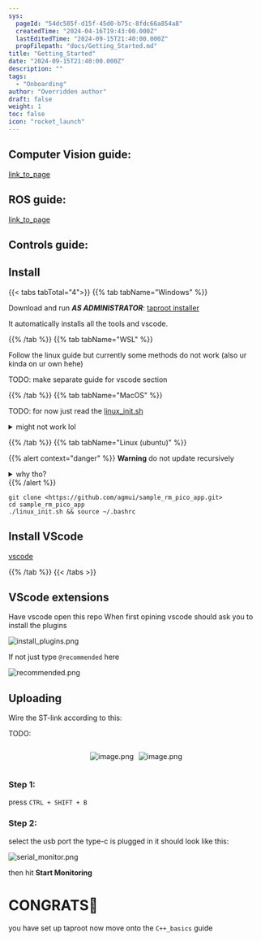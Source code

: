 ```yaml
---
sys:
  pageId: "54dc585f-d15f-45d0-b75c-8fdc66a854a8"
  createdTime: "2024-04-16T19:43:00.000Z"
  lastEditedTime: "2024-09-15T21:40:00.000Z"
  propFilepath: "docs/Getting_Started.md"
title: "Getting_Started"
date: "2024-09-15T21:40:00.000Z"
description: ""
tags:
  - "Onboarding"
author: "Overridden author"
draft: false
weight: 1
toc: false
icon: "rocket_launch"
---
```


## Computer Vision guide:

[link_to_page](86d45bc0-388b-4d26-8848-44f255f73d0e)

## ROS guide:

[link_to_page](3c76c1de-ec8f-46d6-8b0a-294005edc2d5)

## Controls guide:

## Install

{{< tabs tabTotal="4">}}
{{% tab tabName="Windows" %}}

Download and run _**AS ADMINISTRATOR**_: [taproot installer](https://github.com/Thornbots/TeachingFreshies/releases/tag/1.0)

It automatically installs all the tools and vscode.

{{% /tab %}}
{{% tab tabName="WSL" %}}

Follow the linux guide but currently some methods do not work (also ur kinda on ur own hehe)

TODO: make separate guide for vscode section

{{% /tab %}}
{{% tab tabName="MacOS" %}}

TODO: for now just read the [linux_init.sh](https://github.com/agmui/sample_rm_pico_app/blob/main/linux_init.sh)

<details>
<summary>might not work lol</summary>

`brew install libusb pkg-config`

Next install: [vscode](https://code.visualstudio.com/Download)

</details>

{{% /tab %}}
{{% tab tabName="Linux (ubuntu)" %}}

{{% alert context="danger" %}}
**Warning** do not update recursively
<details>
<summary>why tho?</summary>
There are some submodules that may go on for a while (like tinyusb) and I highly
recommend you don't need to get them.
If you want to see what submodules I update just look in `linux_init.sh`
</details>
{{% /alert %}}

```shell
git clone <https://github.com/agmui/sample_rm_pico_app.git>
cd sample_rm_pico_app
./linux_init.sh && source ~/.bashrc
```

## Install VScode

[vscode](https://code.visualstudio.com/Download)

{{% /tab %}}
{{< /tabs >}}

## VScode extensions

Have vscode open this repo
When first opining vscode should ask you to install the plugins

![install_plugins.png](https://prod-files-secure.s3.us-west-2.amazonaws.com/d518164a-d88e-44d1-a4ee-3adb3bd8bce0/89bd30f0-1825-4e77-867b-0a41ce370880/install_plugins.png?X-Amz-Algorithm=AWS4-HMAC-SHA256&X-Amz-Content-Sha256=UNSIGNED-PAYLOAD&X-Amz-Credential=ASIAZI2LB466ZSVJKLH7%2F20250307%2Fus-west-2%2Fs3%2Faws4_request&X-Amz-Date=20250307T121341Z&X-Amz-Expires=3600&X-Amz-Security-Token=IQoJb3JpZ2luX2VjEPv%2F%2F%2F%2F%2F%2F%2F%2F%2F%2FwEaCXVzLXdlc3QtMiJHMEUCIBpLQ4Nf%2BPbnMg%2FPTr0CdruEbpJ5Uoz9qvtXhJfQ6MkQAiEAl3FHHxFbxWnkmsb51o6dOYtydphUoFH2MoNjSNPD6YYq%2FwMIRBAAGgw2Mzc0MjMxODM4MDUiDMu%2BCUGdd6Eo9C5RNircA7ddlk75VY1ctY28MtGh6EQ56Ak5uXg3zvpEJjs3HhXrU1syKdJMqwcclb%2FoJ7raLOVzKlGR%2BOHx%2BvXqj8OcSmKWstJ4H9BG%2BxTBBTMaDhLqDVHVrhEbon3KMglmVCg0MsUqge4bgd1ZoaaQtIA%2BBuq9FG6gyG3fw%2FqDXWW%2FzxcR42s8p9qJbBIlFAf1SkoBwQA92VbB4ufGkxdE44jCfRueRusNDZ0XL1yk9DGJ3lP4alxZmadrD9WD9n2RzZbPhU9uIpUXwZ7I98z4j7AMgEky1XRN8im0N4Nj2WjCFJgX8RA%2Bs9ZMZ6bT0LKVL4gLGazyyZ9pJi2FvCu7C%2FKDHpXt8pVxRVuzqmi43nrhxq4knYkxHKXSPBKzL9iwlATuqBmt5AEQhtg5MuKJOHY64Ij1sQsxA%2BhrvkGZEL%2BrcHG1TthKdG%2FoV1DNIKzoVRhMl7Ro49X1SZbdU3tvJQSDnuucu%2BOL6ytbv1IkWgw41NJyIxAVxT5OZ2zb1kZK3MJuBB5f6qj%2FYSmkeKL7y93xjam5YnqW3ZzJHRQoCwRBaW5W7miQyq1GfMpKmEhVEtEcu%2Fm%2FO%2BF979p84Nn46Fz39MQHsfqYLXNsyfgMX6bvGeLkPJDfYklyYDnn56x4MKOpq74GOqUBBkA0oQrX6fcVbHC%2BHKlEG0ORZdLM%2BqpSAT8NVTzhnn047osLWc0ER4GwuTOgXzw0vrtqsIQfupqqt6AJ4VZRAPdaPaLHHtewnQ5HUsYu2JzcJMa7XFv5fO0BiRB3EzAtWPSMNXGxGRT%2FBHKUgKnvVDo6x87xyGq%2Fii4hTLUoMBG8eSH03KbtvGVnnwbLfOOd34aQ5%2FpM7Jxv9CRIWcnj1bsKb%2Fe8&X-Amz-Signature=11d5a7d7737bb34897d8b5d71d5a03c764e26a4040bd7424f13f9a96610bb3ca&X-Amz-SignedHeaders=host&x-id=GetObject)

If not just type `@recommended` here  

![recommended.png](https://prod-files-secure.s3.us-west-2.amazonaws.com/d518164a-d88e-44d1-a4ee-3adb3bd8bce0/61e661e9-5d85-4dfc-be0d-8d2097a5e793/recommended.png?X-Amz-Algorithm=AWS4-HMAC-SHA256&X-Amz-Content-Sha256=UNSIGNED-PAYLOAD&X-Amz-Credential=ASIAZI2LB466ZSVJKLH7%2F20250307%2Fus-west-2%2Fs3%2Faws4_request&X-Amz-Date=20250307T121341Z&X-Amz-Expires=3600&X-Amz-Security-Token=IQoJb3JpZ2luX2VjEPv%2F%2F%2F%2F%2F%2F%2F%2F%2F%2FwEaCXVzLXdlc3QtMiJHMEUCIBpLQ4Nf%2BPbnMg%2FPTr0CdruEbpJ5Uoz9qvtXhJfQ6MkQAiEAl3FHHxFbxWnkmsb51o6dOYtydphUoFH2MoNjSNPD6YYq%2FwMIRBAAGgw2Mzc0MjMxODM4MDUiDMu%2BCUGdd6Eo9C5RNircA7ddlk75VY1ctY28MtGh6EQ56Ak5uXg3zvpEJjs3HhXrU1syKdJMqwcclb%2FoJ7raLOVzKlGR%2BOHx%2BvXqj8OcSmKWstJ4H9BG%2BxTBBTMaDhLqDVHVrhEbon3KMglmVCg0MsUqge4bgd1ZoaaQtIA%2BBuq9FG6gyG3fw%2FqDXWW%2FzxcR42s8p9qJbBIlFAf1SkoBwQA92VbB4ufGkxdE44jCfRueRusNDZ0XL1yk9DGJ3lP4alxZmadrD9WD9n2RzZbPhU9uIpUXwZ7I98z4j7AMgEky1XRN8im0N4Nj2WjCFJgX8RA%2Bs9ZMZ6bT0LKVL4gLGazyyZ9pJi2FvCu7C%2FKDHpXt8pVxRVuzqmi43nrhxq4knYkxHKXSPBKzL9iwlATuqBmt5AEQhtg5MuKJOHY64Ij1sQsxA%2BhrvkGZEL%2BrcHG1TthKdG%2FoV1DNIKzoVRhMl7Ro49X1SZbdU3tvJQSDnuucu%2BOL6ytbv1IkWgw41NJyIxAVxT5OZ2zb1kZK3MJuBB5f6qj%2FYSmkeKL7y93xjam5YnqW3ZzJHRQoCwRBaW5W7miQyq1GfMpKmEhVEtEcu%2Fm%2FO%2BF979p84Nn46Fz39MQHsfqYLXNsyfgMX6bvGeLkPJDfYklyYDnn56x4MKOpq74GOqUBBkA0oQrX6fcVbHC%2BHKlEG0ORZdLM%2BqpSAT8NVTzhnn047osLWc0ER4GwuTOgXzw0vrtqsIQfupqqt6AJ4VZRAPdaPaLHHtewnQ5HUsYu2JzcJMa7XFv5fO0BiRB3EzAtWPSMNXGxGRT%2FBHKUgKnvVDo6x87xyGq%2Fii4hTLUoMBG8eSH03KbtvGVnnwbLfOOd34aQ5%2FpM7Jxv9CRIWcnj1bsKb%2Fe8&X-Amz-Signature=7f32c689a1116c99278cfd36a5ba036cd0c074add3cffad934511c87dfe45a88&X-Amz-SignedHeaders=host&x-id=GetObject)

## Uploading

Wire the ST-link according to this:

TODO:

<div style="display: flex;flex-direction: row; column-gap:10px; max-width: 630px;justify-content: center;">
<div>

![image.png](https://prod-files-secure.s3.us-west-2.amazonaws.com/d518164a-d88e-44d1-a4ee-3adb3bd8bce0/210ecb78-1116-4d7b-b9b7-2292f66fa2c2/image.png?X-Amz-Algorithm=AWS4-HMAC-SHA256&X-Amz-Content-Sha256=UNSIGNED-PAYLOAD&X-Amz-Credential=ASIAZI2LB466SHR4RQ7H%2F20250307%2Fus-west-2%2Fs3%2Faws4_request&X-Amz-Date=20250307T121344Z&X-Amz-Expires=3600&X-Amz-Security-Token=IQoJb3JpZ2luX2VjEPv%2F%2F%2F%2F%2F%2F%2F%2F%2F%2FwEaCXVzLXdlc3QtMiJGMEQCIDH5%2FDub2RIyjBeeIMQEslh0j2Mur7vkbmoK%2BC16LyRPAiBlH5LjiJKwdC8ohdFuHT6JEvbDuPtzQY9laIcDh%2BjeECr%2FAwhEEAAaDDYzNzQyMzE4MzgwNSIM62jhHe1hVIt5W%2F4eKtwDhx71yAASlSjh1ZPrZ9SZhsZVv%2B%2BK2KfLjPoVZNHIogTAz3KrdMEgcI%2BuGaN%2B3%2FDzPPSucHBv5%2FL4IrAojihduDiKNNYxskVyYX3Q6hS0su0ShY%2FHuiFYOR0VLh2RuLsnnFAX18VWdpwJOJm1QA%2BH1q8cQEidgOcEL9LJMoHfXLW%2FUI8KKrRj2wO6OxsCN1hxaFU4AaTqtgK71dF%2FL73zdyqwHptp%2Buk88AoDI8TEYLxfpmARJCPjHTG4XvSU1plAIK5eXZMliHGIoqPfDttwbsEFGuwbAGl2i7%2BJZimfPg0ckFTcv5EftPOh2xgtojFt8B%2FAC6UXIZyUVHKo4m6z7kvVeg4%2BAYEMiFALclnlxUpd%2BdQPQEcqoAW91baewe13Abu3yfjoNzrmFQs%2B%2F%2BF574mwLce2frJiRoRDlMQM4OQdCXwtGuf%2F0dAoX9Yh8NiZhsQqNZcSGQmdSNhGbb4gTXepvRP7cqTlNxB9tmvnOVyWAjYQ27DXmYMvbT9po6Ym6ODmpguH9cOhLKDKFKfhC%2BgWylWno3ADZCk92ivLS7%2BiDHQ2oLoxiP%2Bi8b4cgxXDtOVUlRVHnFZRjgQMqualApk048Wi9z2duKllSqbzPe5TKoNFq0AcPvd90FAwyamrvgY6pgEvLrFk6yxTGvFWZg8UfYt044X%2F6zOkHoJ3Ljr5NAs6gxW%2FKH8ETUEl0F%2BjCI114827lTGFzW%2FoQjVFeMSQgscBRzJIHplNoY5BYC%2F3zIFpVVEe%2BQk7gmnn%2FFFJ6PSENtD%2BcT61C%2BCVmm31HhusH3etAZKklOMkQxp%2BaGJy31hhgmuyU2vvXVQpAsv93AUgEMpyg6naPG5IMzeZ6wymgoWCNLuX1qLZ&X-Amz-Signature=4926ded9d4dc897170dbcfce2f4fb3eb472f8e9c99cd2e16d19ae8530c855f45&X-Amz-SignedHeaders=host&x-id=GetObject)

</div>
<div>

![image.png](https://prod-files-secure.s3.us-west-2.amazonaws.com/d518164a-d88e-44d1-a4ee-3adb3bd8bce0/33a0fd0f-8ca6-4a86-8e09-26e95ded1fff/image.png?X-Amz-Algorithm=AWS4-HMAC-SHA256&X-Amz-Content-Sha256=UNSIGNED-PAYLOAD&X-Amz-Credential=ASIAZI2LB466YEXFXTQD%2F20250307%2Fus-west-2%2Fs3%2Faws4_request&X-Amz-Date=20250307T121347Z&X-Amz-Expires=3600&X-Amz-Security-Token=IQoJb3JpZ2luX2VjEPv%2F%2F%2F%2F%2F%2F%2F%2F%2F%2FwEaCXVzLXdlc3QtMiJHMEUCIQCgx5La81G7%2B3hiBfBkfhUaeAptzIOlochNvkpDOxRzmwIgR41LYpI1xLXcxVRQ%2FPp55yej3FQVNoaMijDSd0qitBMq%2FwMIRBAAGgw2Mzc0MjMxODM4MDUiDAzmAXH1PmVj%2Fco0tyrcA0VpWZbb%2B%2FQ7uVTQVb%2BYq%2FecXiKCvAx1bxbLQGQQY6YkJDnVX%2BEP8x1JH1fHjbcGufO2F7MOV8tOuCbKZ0hr9P3bU0fdgOUHh9b75Xm3Nrj%2FWVbdImepvtbL0ADXZWG6HvQB6dBMG0bHiHBbukbOlUk8o4qvWfyjZFE0FYUkFD73KZ50iaN00sYt3Poz2cdhJ%2BieT22pI4TuvystmTbF4bIPeffuwqDsLbdaj4PZ8wRKS7aKzMtoz3xzvlMHqiUZrlHjp%2FlNciz28%2B%2BnRRHmvH9sLifWo0IWWXGjSCGlRUzFGZ2lhiJ%2FY24hluHmr0peIbzI17nyJHnQMfUcZTmsy20p62bBqUBrDO9NmrMFBZvC%2Fx3zH39AhlGmgqaMdEmYJ%2FqHz1beSp210ex7GNi7Cq0cRRJrjRJJOtoIslVui0Uc8pAx1uakPqx4FRFUQUtI0SDaI%2BVQL%2BFZkwM1G0HtFsOyHCMef4pOb28JCjefVj4GMOllKqzbRHbtRSIfpLONCoMVcUXBK0s7QbIlKABAIk35uKUbae6PfnG1rPNlAL%2FwVG42i4jZV79gwQbZp%2BV9z8%2B%2FK%2B2SU2xV%2Fy%2BWTL4pIzPKv2MU5eDaFQ205ad%2FMqxKcsFJ%2FiaWapoXzOoTMJCpq74GOqUB3rnPmgiH2hQKkZTNTTTSbVTVVyDL%2B4t%2F6kvC1A2wVS4%2B%2ByH3mHw0aZct7nx2gEMz6PZ54sd7fnJicRKxThYXxxHIzUvtzkZH9iMYR7LhPh89Z9a3BQsWWcV6aKBR08Nn%2FyHRHIvdPrgkfI%2FXyp8oKWJBOjJ%2BSuSZdMxe2n0dF10uO1qqJACuMgxZ3hhKqruxhqjmtBbDMQZp78KRtvmugWJVTUTW&X-Amz-Signature=c541a4b3c40abbe2a5e7f06d35868fd11d5bbf2ae4b35176392c59f6fee6f1c1&X-Amz-SignedHeaders=host&x-id=GetObject)

</div>
</div>

### Step 1:

press `CTRL + SHIFT + B`

### Step 2:

select the usb port the type-c is plugged in it should look like this:

![serial_monitor.png](https://prod-files-secure.s3.us-west-2.amazonaws.com/d518164a-d88e-44d1-a4ee-3adb3bd8bce0/f03f4774-05d4-4393-b6a0-d5efb6d315ab/serial_monitor.png?X-Amz-Algorithm=AWS4-HMAC-SHA256&X-Amz-Content-Sha256=UNSIGNED-PAYLOAD&X-Amz-Credential=ASIAZI2LB466ZSVJKLH7%2F20250307%2Fus-west-2%2Fs3%2Faws4_request&X-Amz-Date=20250307T121341Z&X-Amz-Expires=3600&X-Amz-Security-Token=IQoJb3JpZ2luX2VjEPv%2F%2F%2F%2F%2F%2F%2F%2F%2F%2FwEaCXVzLXdlc3QtMiJHMEUCIBpLQ4Nf%2BPbnMg%2FPTr0CdruEbpJ5Uoz9qvtXhJfQ6MkQAiEAl3FHHxFbxWnkmsb51o6dOYtydphUoFH2MoNjSNPD6YYq%2FwMIRBAAGgw2Mzc0MjMxODM4MDUiDMu%2BCUGdd6Eo9C5RNircA7ddlk75VY1ctY28MtGh6EQ56Ak5uXg3zvpEJjs3HhXrU1syKdJMqwcclb%2FoJ7raLOVzKlGR%2BOHx%2BvXqj8OcSmKWstJ4H9BG%2BxTBBTMaDhLqDVHVrhEbon3KMglmVCg0MsUqge4bgd1ZoaaQtIA%2BBuq9FG6gyG3fw%2FqDXWW%2FzxcR42s8p9qJbBIlFAf1SkoBwQA92VbB4ufGkxdE44jCfRueRusNDZ0XL1yk9DGJ3lP4alxZmadrD9WD9n2RzZbPhU9uIpUXwZ7I98z4j7AMgEky1XRN8im0N4Nj2WjCFJgX8RA%2Bs9ZMZ6bT0LKVL4gLGazyyZ9pJi2FvCu7C%2FKDHpXt8pVxRVuzqmi43nrhxq4knYkxHKXSPBKzL9iwlATuqBmt5AEQhtg5MuKJOHY64Ij1sQsxA%2BhrvkGZEL%2BrcHG1TthKdG%2FoV1DNIKzoVRhMl7Ro49X1SZbdU3tvJQSDnuucu%2BOL6ytbv1IkWgw41NJyIxAVxT5OZ2zb1kZK3MJuBB5f6qj%2FYSmkeKL7y93xjam5YnqW3ZzJHRQoCwRBaW5W7miQyq1GfMpKmEhVEtEcu%2Fm%2FO%2BF979p84Nn46Fz39MQHsfqYLXNsyfgMX6bvGeLkPJDfYklyYDnn56x4MKOpq74GOqUBBkA0oQrX6fcVbHC%2BHKlEG0ORZdLM%2BqpSAT8NVTzhnn047osLWc0ER4GwuTOgXzw0vrtqsIQfupqqt6AJ4VZRAPdaPaLHHtewnQ5HUsYu2JzcJMa7XFv5fO0BiRB3EzAtWPSMNXGxGRT%2FBHKUgKnvVDo6x87xyGq%2Fii4hTLUoMBG8eSH03KbtvGVnnwbLfOOd34aQ5%2FpM7Jxv9CRIWcnj1bsKb%2Fe8&X-Amz-Signature=562ba40b1a270448fe1314062f83b5b0974a8b43b8d1edacb0c4999c55e965a5&X-Amz-SignedHeaders=host&x-id=GetObject)

then hit **Start Monitoring**

# CONGRATS🎉

you have set up taproot now move onto the `C++_basics` guide
